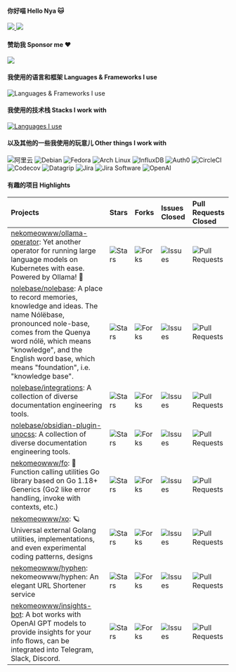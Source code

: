 #### 你好喵 Hello Nya 🐱

<a href="#stats" align="center">
  <picture>
    <source 
      srcset="https://github-readme-stats.vercel.app/api?username=nekomeowww&count_private=true&show_icons=true&include_all_commits=true&show_owner=true&theme=github_dark&hide_border=true&bg_color=00000000"
      media="(prefers-color-scheme: dark)"
    />
    <source
      srcset="https://github-readme-stats.vercel.app/api?username=nekomeowww&count_private=true&show_icons=true&include_all_commits=true&show_owner=true&theme=default&hide_border=true&bg_color=00000000"
      media="(prefers-color-scheme: light), (prefers-color-scheme: no-preference)"
    />
    <img src="https://github-readme-stats.vercel.app/api?username=nekomeowww&count_private=true&show_icons=true&include_all_commits=true&show_owner=true&theme=transparent" />
  </picture>
</a>

<a href="#stats" align="center">
  <picture>
    <source 
      srcset="https://github-readme-streak-stats.herokuapp.com?user=nekomeowww&theme=transparent&hide_border=true"
      media="(prefers-color-scheme: dark)"
    />
    <source
      srcset="https://github-readme-streak-stats.herokuapp.com?user=nekomeowww&theme=transparent&hide_border=true"
      media="(prefers-color-scheme: light), (prefers-color-scheme: no-preference)"
    />
    <img src="https://github-readme-streak-stats.herokuapp.com?user=nekomeowww&theme=transparent&hide_border=true" />
  </picture>
</a>

#### 赞助我 Sponsor me ❤️

[![](https://img.shields.io/badge/爱发电-赞助_Neko_Ayaka-blueviolet.svg?style=flat-square)](https://afdian.com/a/ayakaneko)

#### 我使用的语言和框架 Languages & Frameworks I use

![Languages & Frameworks I use](https://skillicons.dev/icons?i=go,wasm,ts,vue,vite,python,rust,md,pytorch,nuxtjs,tailwind,windicss,nestjs,prisma,graphql,rollupjs,js,lua,css,v,zig)

#### 我使用的技术栈 Stacks I work with

[![Languages I use](https://skillicons.dev/icons?i=postgres,mysql,sqlite,supabase,mongodb,redis,rabbitmq,elasticsearch,kafka,nginx,linux,nodejs,azure,aws,grafana,prometheus,sentry,docker,kubernetes,githubactions,git,github,gitlab,postman,figma,netlify,cloudflare,vscode,bash)](https://skillicons.dev)

#### 以及其他的一些我使用的玩意儿 Other things I work with

![阿里云](https://img.shields.io/badge/-阿里云-FF6A00?style=flat-square&logo=alibabacloud&logoColor=white)
![Debian](https://img.shields.io/badge/-Debian-A81D33?style=flat-square&logo=debian&logoColor=white)
![Fedora](https://img.shields.io/badge/-Fedora-51A2DA?style=flat-square&logo=fedora&logoColor=white)
![Arch Linux](https://img.shields.io/badge/-Arch_Linux-1793D1?style=flat-square&logo=archlinux&logoColor=white)
![InfluxDB](https://img.shields.io/badge/-InfluxDB-22ADF6?style=flat-square&logo=influxdb&logoColor=white")
![Auth0](https://img.shields.io/badge/-Auth0-EB5424?style=flat-square&logo=auth0&logoColor=white")
![CircleCI](https://img.shields.io/badge/-CircleCI-343434?style=flat-square&logo=circleci&logoColor=white)
![Codecov](https://img.shields.io/badge/-Codecov-F01F7A?style=flat-square&logo=codecov&logoColor=white)
![Datagrip](https://img.shields.io/badge/-DataGrip-000000?style=flat-square&logo=datagrip&logoColor=white)
![Jira](https://img.shields.io/badge/-Jira-0052CC?style=flat-square&logo=jira&logoColor=white)
![Jira Software](https://img.shields.io/badge/-Jira_Software-0052CC?style=flat-square&logo=jirasoftware&logoColor=white)
![OpenAI](https://img.shields.io/badge/-GPTs-412991?style=flat-square&logo=openai&logoColor=white")

#### 有趣的项目 Highlights

|Projects|Stars|Forks|Issues Closed|Pull Requests Closed|
|:---|:---|:---|:---|:---|
|[nekomeowww/ollama-operator](https://github.com/nekomeowww/ollama-operator): Yet another operator for running large language models on Kubernetes with ease. Powered by Ollama! 🐫 |![Stars](https://img.shields.io/github/stars/nekomeowww/ollama-operator?style=flat-square&labelColor=343b41)|![Forks](https://img.shields.io/github/forks/nekomeowww/ollama-operator?style=flat-square&labelColor=343b41)|![Issues](https://img.shields.io/github/issues-closed/nekomeowww/ollama-operator?style=flat-square&labelColor=343b41)|![Pull Requests](https://img.shields.io/github/issues-pr-closed/nekomeowww/ollama-operator?style=flat-square&labelColor=343b41)|
|[nolebase/nolebase](https://github.com/nolebase/nolebase): A place to record memories, knowledge and ideas. The name Nólëbase, pronounced nole-base, comes from the Quenya word nólë, which means "knowledge", and the English word base, which means "foundation", i.e. "knowledge base". |![Stars](https://img.shields.io/github/stars/nolebase/nolebase?style=flat-square&labelColor=343b41)|![Forks](https://img.shields.io/github/forks/nolebase/nolebase?style=flat-square&labelColor=343b41)|![Issues](https://img.shields.io/github/issues-closed/nolebase/nolebase?style=flat-square&labelColor=343b41)|![Pull Requests](https://img.shields.io/github/issues-pr-closed/nolebase/nolebase?style=flat-square&labelColor=343b41)|
|[nolebase/integrations](https://github.com/nolebase/integrations): A collection of diverse documentation engineering tools. |![Stars](https://img.shields.io/github/stars/nolebase/integrations?style=flat-square&labelColor=343b41)|![Forks](https://img.shields.io/github/forks/nolebase/integrations?style=flat-square&labelColor=343b41)|![Issues](https://img.shields.io/github/issues-closed/nolebase/integrations?style=flat-square&labelColor=343b41)|![Pull Requests](https://img.shields.io/github/issues-pr-closed/nolebase/integrations?style=flat-square&labelColor=343b41)|
|[nolebase/obsidian-plugin-unocss](https://github.com/nolebase/obsidian-plugin-unocss): A collection of diverse documentation engineering tools. |![Stars](https://img.shields.io/github/stars/nolebase/obsidian-plugin-unocss?style=flat-square&labelColor=343b41)|![Forks](https://img.shields.io/github/forks/nolebase/obsidian-plugin-unocss?style=flat-square&labelColor=343b41)|![Issues](https://img.shields.io/github/issues-closed/nolebase/obsidian-plugin-unocss?style=flat-square&labelColor=343b41)|![Pull Requests](https://img.shields.io/github/issues-pr-closed/nolebase/obsidian-plugin-unocss?style=flat-square&labelColor=343b41)|
|[nekomeowww/fo](https://github.com/nekomeowww/fo): 🎺 Function calling utilities Go library based on Go 1.18+ Generics (Go2 like error handling, invoke with contexts, etc.) |![Stars](https://img.shields.io/github/stars/nekomeowww/fo?style=flat-square&labelColor=343b41)|![Forks](https://img.shields.io/github/forks/nekomeowww/fo?style=flat-square&labelColor=343b41)|![Issues](https://img.shields.io/github/issues-closed/nekomeowww/fo?style=flat-square&labelColor=343b41)|![Pull Requests](https://img.shields.io/github/issues-pr-closed/nekomeowww/fo?style=flat-square&labelColor=343b41)|
|[nekomeowww/xo](https://github.com/nekomeowww/xo): 🪐 Universal external Golang utilities, implementations, and even experimental coding patterns, designs |![Stars](https://img.shields.io/github/stars/nekomeowww/xo?style=flat-square&labelColor=343b41)|![Forks](https://img.shields.io/github/forks/nekomeowww/xo?style=flat-square&labelColor=343b41)|![Issues](https://img.shields.io/github/issues-closed/nekomeowww/xo?style=flat-square&labelColor=343b41)|![Pull Requests](https://img.shields.io/github/issues-pr-closed/nekomeowww/xo?style=flat-square&labelColor=343b41)|
|[nekomeowww/hyphen](https://github.com/nekomeowww/hyphen): nekomeowww/hyphen: An elegant URL Shortener service |![Stars](https://img.shields.io/github/stars/nekomeowww/hyphen?style=flat-square&labelColor=343b41)|![Forks](https://img.shields.io/github/forks/nekomeowww/hyphen?style=flat-square&labelColor=343b41)|![Issues](https://img.shields.io/github/issues-closed/nekomeowww/hyphen?style=flat-square&labelColor=343b41)|![Pull Requests](https://img.shields.io/github/issues-pr-closed/nekomeowww/hyphen?style=flat-square&labelColor=343b41)|
|[nekomeowww/insights-bot](https://github.com/nekomeowww/insights-bot): A bot works with OpenAI GPT models to provide insights for your info flows, can be integrated into Telegram, Slack, Discord. |![Stars](https://img.shields.io/github/stars/nekomeowww/insights-bot?style=flat-square&labelColor=343b41)|![Forks](https://img.shields.io/github/forks/nekomeowww/insights-bot?style=flat-square&labelColor=343b41)|![Issues](https://img.shields.io/github/issues-closed/nekomeowww/insights-bot?style=flat-square&labelColor=343b41)|![Pull Requests](https://img.shields.io/github/issues-pr-closed/nekomeowww/insights-bot?style=flat-square&labelColor=343b41)|
